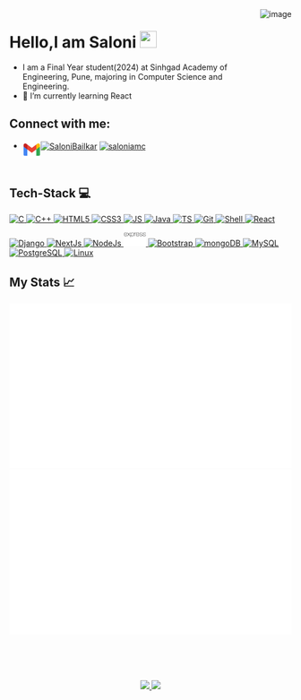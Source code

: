 <img align="right" height="220px" src="https://appservice.azureedge.net/images/linux-landing-page/v3/node.svg" alt="image" />

<p align="left">


# **Hello,I am Saloni** <img src="https://raw.githubusercontent.com/MartinHeinz/MartinHeinz/master/wave.gif" height="30px" width="30px">

- I am a Final Year student(2024) at Sinhgad Academy of Engineering, Pune, majoring in Computer Science and Engineering.
- 🌱 I’m currently learning React <br>

## Connect with me: 
 - <a href="mailto:salonisb18.2@gmail.com"><img height="32" align="left" alt="Mail" src="img/gmail.png" /></a>
<a href="https://www.linkedin.com/in/saloni-bailkar-494700215" target="blank"><img align="center" src="https://raw.githubusercontent.com/rahuldkjain/github-profile-readme-generator/master/src/images/icons/Social/linked-in-alt.svg" alt="SaloniBailkar" height="30" width="40" /></a>
<a href="https://www.kaggle.com/salonisatappabailkar" target="blank"><img align="center" src="https://raw.githubusercontent.com/rahuldkjain/github-profile-readme-generator/master/src/images/icons/Social/kaggle.svg" alt="saloniamc" height="30" width="40" /></a>

<!--📝  [![Linkedin Badge](https://img.shields.io/badge/-Linkedin-0e76a8?style=flat&labelColor=white&logo=linkedin&logoColor=0e76a8)](https://www.linkedin.com/in/saloni-bailkar-494700215/)
 <!-- 🌐 [My Website](https://.github.io/)-->





<!--<a style="padding:10px" href="https://www.quora.com/profile/ ">
  <img style="width:40px" src="resources/quora.png" alt="Quora profile" />
</a> -->

<!--💻<a target="_blank" href="https:///"> Check out my portfolio</a>-->

 <p>
<br>

## Tech-Stack :computer:
<!-- <p> 
 <!-- <img alt=" " src=" " />-->
<!--
 <img alt="C" src="https://img.shields.io/badge/C-00599C?style=for-the-badge&logo=c&logoColor=white" />
 <img alt="C++" src="https://img.shields.io/badge/C%2B%2B-EA4C89?style=for-the-badge&logo=c%2B%2B&logoColor=white" />
 <img alt="Javascript" src="https://img.shields.io/badge/JavaScript-323330?style=for-the-badge&logo=javascript&logoColor=F7DF1E" />
 <img alt="Java" src="https://img.shields.io/badge/-Java-43853d?style=flat-square&logo=Java&logoColor=white" />
 <img alt="Bootstrap" src="https://img.shields.io/badge/Bootstrap-0078D6?style=for-the-badge&logo=Bootstrap&logoColor=white" />

 <img alt="CSS3" src="https://img.shields.io/badge/CSS3-734F96?style=for-the-badge&logo=css3&logoColor=white" />
 <img alt="Python" src="https://img.shields.io/badge/Python-FFD43B?style=for-the-badge&logo=python&logoColor=blue" />
 <img alt="html5" src="https://img.shields.io/badge/HTML5-E34F26?style=for-the-badge&logo=html5&logoColor=white" />
 <img alt="Linux" src="https://img.shields.io/badge/Linux-FCC624?style=for-the-badge&logo=linux&logoColor=black" />
 <img alt="Windows" src="https://img.shields.io/badge/Windows-0078D6?style=for-the-badge&logo=windows&logoColor=white" />
 <img alt="git" src="https://img.shields.io/badge/Git-100000?style=for-the-badge&logo=github&logoColor=white" />
 <img alt="Sass" src="https://img.shields.io/badge/-Sass-CC6699?style=flat-square&logo=sass&logoColor=white" />
 <img alt="Nodejs" src="https://img.shields.io/badge/-Nodejs-43853d?style=flat-square&logo=Node.js&logoColor=white" />
 <img alt="React" src="https://img.shields.io/badge/-React-45b8d8?style=flat-square&logo=react&logoColor=white" />
 <img alt="MongoDB" src="https://img.shields.io/badge/-MongoDB-13aa52?style=flat-square&logo=mongodb&logoColor=white" />
 <img alt="TypeScript" src="https://img.shields.io/badge/-TypeScript-007ACC?style=flat-square&logo=typescript&logoColor=white" />
</p> -->

<p>
<a href="https://www.programiz.com/c-programming" target="_blank">  
<img src="https://cdn.jsdelivr.net/gh/devicons/devicon/icons/c/c-original.svg" alt="C" width="40" height="40"/>
</a>
 <a href="https://www.programiz.com/cpp-programming" target="_blank"> 
<img src="https://cdn.jsdelivr.net/gh/devicons/devicon/icons/cplusplus/cplusplus-original.svg" alt="C++" width="40" height="40"/> 
</a>
 <a href="https://html.com/" target="_blank">
<img src="https://cdn.jsdelivr.net/gh/devicons/devicon/icons/html5/html5-original.svg" alt="HTML5" width="40" height="40"/> 
</a>
<a href="https://developer.mozilla.org/en-US/docs/Web/CSS" target="_blank">
<img src="https://cdn.jsdelivr.net/gh/devicons/devicon/icons/css3/css3-original.svg" alt="CSS3" width="40" height="40"/> 
</a>
<a href="https://www.javascript.com/" target="_blank">
<img src="https://cdn.jsdelivr.net/gh/devicons/devicon/icons/javascript/javascript-original.svg" alt="JS" width="40" height="40"/> 
</a>
<a href="https://www.java.com/en/" target="_blank">
<img src="https://cdn.jsdelivr.net/gh/devicons/devicon/icons/java/java-original.svg" alt="Java" width="40" height="40"/> 
</a>
<a href="https://www.typescriptlang.org/" target="_blank">
<img src="https://cdn.jsdelivr.net/gh/devicons/devicon/icons/typescript/typescript-original.svg" alt="TS" width="40" height="40"/> 
</a>
 <a href="https://git-scm.com/" target="_blank">
<img src="https://git-scm.com/images/logos/downloads/Git-Icon-1788C.png" alt="Git" width="40" height="40"/> 
</a>
<a href="https://www.shellscript.sh/" target="_blank">
<img src="https://upload.wikimedia.org/wikipedia/commons/thumb/4/4b/Bash_Logo_Colored.svg/1200px-Bash_Logo_Colored.svg.png" alt="Shell" width="45" height="40"/>
</a> 
<a href="https://reactjs.org/" target="_blank">
<img src="https://cdn.jsdelivr.net/gh/devicons/devicon/icons/react/react-original.svg" alt="React" width="40" height="40"/> 
</a>
<a href="" target="_blank">
<img src="https://seeklogo.com/images/D/django-logo-4C5ECF7036-seeklogo.com.png" alt="Django" width="40" height="40"/> 
</a>
<a href="https://nextjs.org/" target="_blank">
<img src="https://res.cloudinary.com/dic1wkup2/image/upload/v1586716992/feature_img/nextjs-2_xbwleg.png" alt="NextJs" width="50" height="30"/> 
</a>
<a href="https://nodejs.org/en/" target="_blank">
<img src="https://www.logolynx.com/images/logolynx/c5/c509c38cb89bcf556b2051222663f398.png" alt="NodeJs" width="45" height="45"/>
</a> 
<a href="https://expressjs.com/" target="_blank">
<img src="https://raw.githubusercontent.com/devicons/devicon/master/icons/express/express-original-wordmark.svg" alt="ExpressJs" width="40" height="40"/> 
</a>
<a href="https://getbootstrap.com/" target="_blank">
<img src="https://cdn.jsdelivr.net/gh/devicons/devicon/icons/bootstrap/bootstrap-plain.svg" alt="Bootstrap" width="40" height="40"/> 
</a>
 <a href="https://www.mongodb.com/" target="_blank">
<img src="https://cdn.jsdelivr.net/gh/devicons/devicon/icons/mongodb/mongodb-original.svg" alt="mongoDB" width="40" height="40"/>
</a>
<a href="https://www.mysql.com/" target="_blank">
<img src="https://cdn.jsdelivr.net/gh/devicons/devicon/icons/mysql/mysql-original.svg" alt="MySQL" width="40" height="40"/>
</a>
<a href="https://www.postgresql.org/" target="_blank">
<img src="https://cdn.jsdelivr.net/gh/devicons/devicon/icons/postgresql/postgresql-original.svg" alt="PostgreSQL" width="40" height="40"/>
</a>
 <a href="https://www.linux.org/" target="_blank">
<img src="https://cdn.jsdelivr.net/gh/devicons/devicon/icons/linux/linux-original.svg" alt="Linux" width="40" height="40"/>
</a>
</p>


## My Stats :chart_with_upwards_trend:
<p align="center"> 
 <a href="https://github.com/saloniamc/github-stats">
<img src="https://github.com/saloniamc/github-stats/blob/master/generated/overview.svg#gh-light-mode-only" /> 
<br>
<img src="https://github.com/saloniamc/github-stats/blob/master/generated/languages.svg#gh-light-mode-only" />
</p>

<!---
<a href="https://github.com/Saloniamc/Online_Classroom_Web_App">
  <img align="left" src="https://github-readme-stats.anuraghazra1.vercel.app/api/pin/?username=Saloniamc&repo=Online_Classroom_Web_App&show_owner&title_color=e6005c" />
 </a>
<a href="https://github.com/Saloniamc/Daily-Newspaper-using-reactJS">
  <img align="center" src="https://github-readme-stats.vercel.app/api/pin/?username=Saloniamc&repo=Daily-Newspaper-using-reactJS&title_color=e6005c" />
 </a>
-->
 
<br>
<br>
<br>


<!--
**saloniamc/saloniamc** is a ✨ _special_ ✨ repository because its `README.md` (this file) appears on your GitHub profile.-->


<p align="center"> 
 <img src="https://komarev.com/ghpvc/?username=Saloniamc&color=000000" />
 </a>
  <a href="https://github.com/Saloniamc?tab=repositories">
    <img src="https://badges.pufler.dev/repos/Saloniamc?style=flat-square&color=black&logo=github">
  </a>
</p>

<!--
<details>
<summary>⚡️ More about me</summary>
<br />

</details> -->
